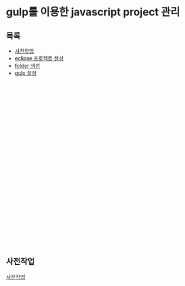 gulp를 이용한 javascript project 관리
===================
목록
---------
* <a href = "#beforehand">사전작업 </a>
* <a href = "eclipse">eclipse 프로젝트 생성</a>
* <a href = "folder">folder 생성 </a>
* <a href = "gulp">gulp 설정 </a>
<br>
<br>
<br>
<br>
<br>
<br>
<br>
<br>
<br>
<br>
<br>
<br>
<br>
<br>
<br>
<br>
<br>
<br>
<br>
<br>
<br>
<br>
<br>
<br>
<br>
<br>

사전작업
---------
<a href = "#beforehand"> 사전작업
